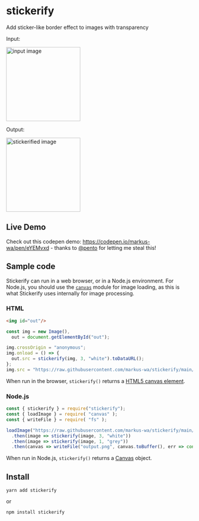 # stickerify
Add sticker-like border effect to images with transparency

Input:

<img alt="input image" src="https://user-images.githubusercontent.com/5138316/140805201-fdad742e-4c7b-4c5e-8f80-9e6bba4b10a9.png" width="200px" />

Output:

<img alt="stickerified image" src="https://user-images.githubusercontent.com/5138316/140805105-222f0edf-4647-485b-8b98-66a4820d3390.png" width="200px" />

## Live Demo

Check out this codepen demo: https://codepen.io/markus-wa/pen/eYEMvxd - thanks to [@pento](https://github.com/pento) for letting me steal this!

## Sample code

Stickerify can run in a web browser, or in a Node.js environment. For Node.js, you should use the [`canvas`](https://www.npmjs.com/package/canvas) module for image loading, as this is what Stickerify uses internally for image processing.

### HTML

```html
<img id="out"/>
```

```js
const img = new Image(),
  out = document.getElementById("out");

img.crossOrigin = "anonymous";
img.onload = () => {
  out.src = stickerify(img, 3, "white").toDataURL();
};
img.src = "https://raw.githubusercontent.com/markus-wa/stickerify/main/example/input.png";
```

When run in the browser, `stickerify()` returns a [HTML5 canvas element](https://www.w3schools.com/html/html5_canvas.asp).

### Node.js

```js
const { stickerify } = require("stickerify");
const { loadImage } = require( "canvas" );
const { writeFile } = require( "fs" );

loadImage("https://raw.githubusercontent.com/markus-wa/stickerify/main/example/input.png")
  .then(image => stickerify(image, 3, "white"))
  .then(image => stickerify(image, 1, "grey"))
  .then(canvas => writeFile("output.png", canvas.toBuffer(), err => console.log(err || "done")));
```

When run in Node.js, `stickerify()` returns a [Canvas](https://www.npmjs.com/package/canvas) object.

## Install

    yarn add stickerify

or

    npm install stickerify
